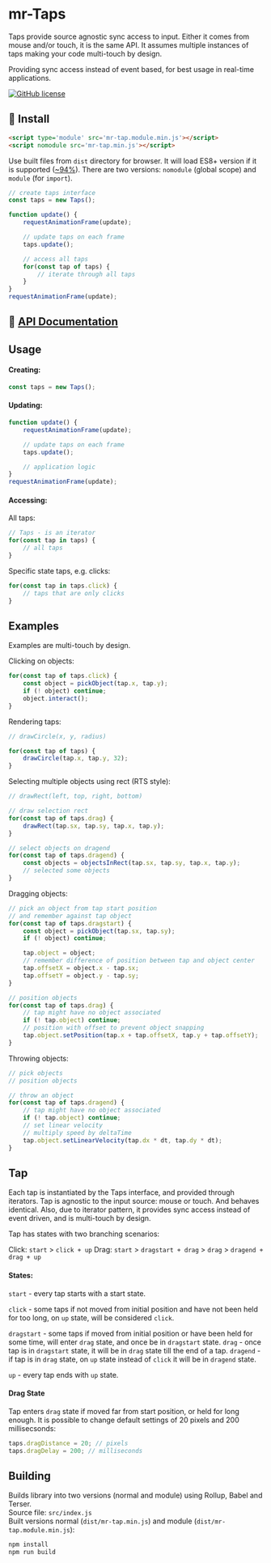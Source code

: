 # mr-Taps

Taps provide source agnostic sync access to input. Either it comes from mouse and/or touch, it is the same API. It assumes multiple instances of taps making your code multi-touch by design.

Providing sync access instead of event based, for best usage in real-time applications.

[![GitHub license](https://img.shields.io/github/license/Naereen/StrapDown.js.svg)](LICENSE)


## :rocket: Install


```html
<script type='module' src='mr-tap.module.min.js'></script>
<script nomodule src='mr-tap.min.js'></script>
```
Use built files from `dist` directory for browser. It will load ES8+ version if it is supported ([~94%](https://caniuse.com/?search=ES8)). There are two versions: `nomodule` (global scope) and `module` (for `import`).

```js
// create taps interface
const taps = new Taps();

function update() {
    requestAnimationFrame(update);

    // update taps on each frame
    taps.update();

    // access all taps
    for(const tap of taps) {
        // iterate through all taps
    }
}
requestAnimationFrame(update);
```

## :scroll: [API Documentation](API.md)

## Usage


#### Creating:

```js
const taps = new Taps();
```

#### Updating:
```js
function update() {
    requestAnimationFrame(update);

    // update taps on each frame
    taps.update();

    // application logic
}
requestAnimationFrame(update);
```


#### Accessing:

All taps:
```js
// Taps - is an iterator
for(const tap in taps) {
    // all taps
}
```

Specific state taps, e.g. clicks:

```js
for(const tap in taps.click) {
    // taps that are only clicks
}
```


## Examples

Examples are multi-touch by design.

Clicking on objects:
```js
for(const tap of taps.click) {
    const object = pickObject(tap.x, tap.y);
    if (! object) continue;
    object.interact();
}
```

Rendering taps:
```js
// drawCircle(x, y, radius)

for(const tap of taps) {
    drawCircle(tap.x, tap.y, 32);
}
```

Selecting multiple objects using rect (RTS style):
```js
// drawRect(left, top, right, bottom)

// draw selection rect
for(const tap of taps.drag) {
    drawRect(tap.sx, tap.sy, tap.x, tap.y);
}

// select objects on dragend
for(const tap of taps.dragend) {
    const objects = objectsInRect(tap.sx, tap.sy, tap.x, tap.y);
    // selected some objects
}
```

Dragging objects:
```js
// pick an object from tap start position
// and remember against tap object
for(const tap of taps.dragstart) {
    const object = pickObject(tap.sx, tap.sy);
    if (! object) continue;

    tap.object = object;
    // remember difference of position between tap and object center
    tap.offsetX = object.x - tap.sx;
    tap.offsetY = object.y - tap.sy;
}

// position objects
for(const tap of taps.drag) {
    // tap might have no object associated
    if (! tap.object) continue;
    // position with offset to prevent object snapping
    tap.object.setPosition(tap.x + tap.offsetX, tap.y + tap.offsetY);
}
```

Throwing objects:
```js
// pick objects
// position objects

// throw an object
for(const tap of taps.dragend) {
    // tap might have no object associated
    if (! tap.object) continue;
    // set linear velocity
    // multiply speed by deltaTime
    tap.object.setLinearVelocity(tap.dx * dt, tap.dy * dt);
}
```

## Tap

Each tap is instantiated by the Taps interface, and provided through iterators. Tap is agnostic to the input source: mouse or touch. And behaves identical. Also, due to iterator pattern, it provides sync access instead of event driven, and is multi-touch by design.

Tap has states with two branching scenarios:

Click: `start` > `click + up`
Drag: `start` > `dragstart + drag` > `drag` > `dragend + drag + up`


#### States:

`start` - every tap starts with a start state.

`click` - some taps if not moved from initial position and have not been held for too long, on `up` state, will be considered `click`.

`dragstart` - some taps if moved from initial position or have been held for some time, will enter `drag` state, and once be in `dragstart` state.
`drag` - once tap is in `dragstart` state, it will be in `drag` state till the end of a tap.
`dragend` - if tap is in `drag` state, on `up` state instead of `click` it will be in `dragend` state.

`up` - every tap ends with `up` state.


#### Drag State

Tap enters `drag` state if moved far from start position, or held for long enough. It is possible to change default settings of 20 pixels and 200 millisecsonds:

```js
taps.dragDistance = 20; // pixels
taps.dragDelay = 200; // milliseconds
```


## Building

Builds library into two versions (normal and module) using Rollup, Babel and Terser.  
Source file: `src/index.js`  
Built versions normal (`dist/mr-tap.min.js`) and module (`dist/mr-tap.module.min.js`):

```bash
npm install
npm run build
```
